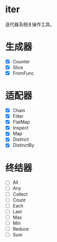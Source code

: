iter
===
迭代器及相关操作工具。

# 生成器
* [x] Counter
* [x] Slice
* [x] FromFunc
# 适配器
* [x] Chain
* [x] Filter
* [x] FlatMap
* [x] Inspect
* [x] Map
* [x] Distinct
* [x] DistinctBy
# 终结器
* [ ] All
* [ ] Any
* [ ] Collect
* [ ] Count
* [ ] Each
* [ ] Last
* [ ] Max
* [ ] Min
* [ ] Reduce
* [ ] Sum